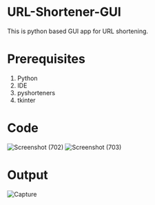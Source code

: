 # URL-Shortener-GUI
This is python based GUI app for URL shortening.

# Prerequisites
1. Python
2. IDE
3. pyshorteners
4. tkinter

# Code
![Screenshot (702)](https://user-images.githubusercontent.com/54886674/115897002-a0296e80-a479-11eb-942a-0ddb43b4f8e2.png)
![Screenshot (703)](https://user-images.githubusercontent.com/54886674/115897010-a15a9b80-a479-11eb-8d5d-3a36d4564e81.png)

# Output
![Capture](https://user-images.githubusercontent.com/54886674/115897057-a91a4000-a479-11eb-8523-3cf02ed8e53a.PNG)
